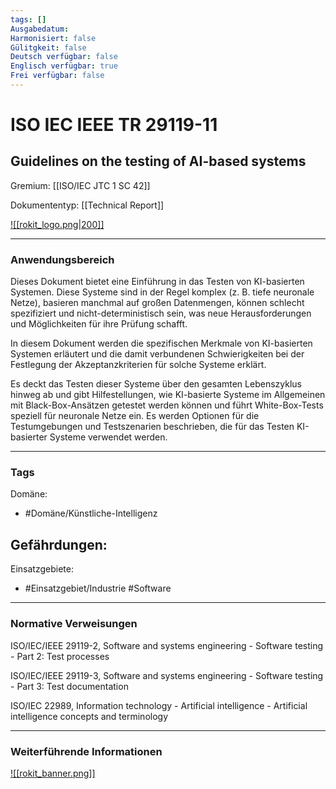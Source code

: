 ```yaml
---
tags: []
Ausgabedatum: 
Harmonisiert: false
Gülitgkeit: false
Deutsch verfügbar: false
Englisch verfügbar: true
Frei verfügbar: false
---
```


# ISO IEC IEEE TR 29119-11
## Guidelines on the testing of AI-based systems

Gremium: [[ISO/IEC JTC 1 SC 42]]

Dokumententyp: [[Technical Report]]

[![[rokit_logo.png|200]]](https://public-robots.de/)

***
### Anwendungsbereich

Dieses Dokument bietet eine Einführung in das Testen von KI-basierten Systemen. Diese Systeme sind in der Regel komplex (z. B. tiefe neuronale Netze), basieren manchmal auf großen Datenmengen, können schlecht spezifiziert und nicht-deterministisch sein, was neue Herausforderungen und Möglichkeiten für ihre Prüfung schafft.

In diesem Dokument werden die spezifischen Merkmale von KI-basierten Systemen erläutert und die damit verbundenen Schwierigkeiten bei der Festlegung der Akzeptanzkriterien für solche Systeme erklärt.

 Es deckt das Testen dieser Systeme über den gesamten Lebenszyklus hinweg ab und gibt Hilfestellungen, wie KI-basierte Systeme im Allgemeinen mit Black-Box-Ansätzen getestet werden können und führt White-Box-Tests speziell für neuronale Netze ein. Es werden Optionen für die Testumgebungen und Testszenarien beschrieben, die für das Testen KI-basierter Systeme verwendet werden.

***
### Tags

Domäne:
- #Domäne/Künstliche-Intelligenz 

Gefährdungen:
- 

Einsatzgebiete:
- #Einsatzgebiet/Industrie   #Software

***
### Normative Verweisungen

ISO/IEC/IEEE 29119-2, Software and systems engineering - Software testing - Part 2: Test processes

ISO/IEC/IEEE 29119-3, Software and systems engineering - Software testing - Part 3: Test documentation

ISO/IEC 22989, Information technology - Artificial intelligence - Artificial intelligence concepts and terminology

***
### Weiterführende Informationen



[![[rokit_banner.png]]](https://public-robots.de/)
